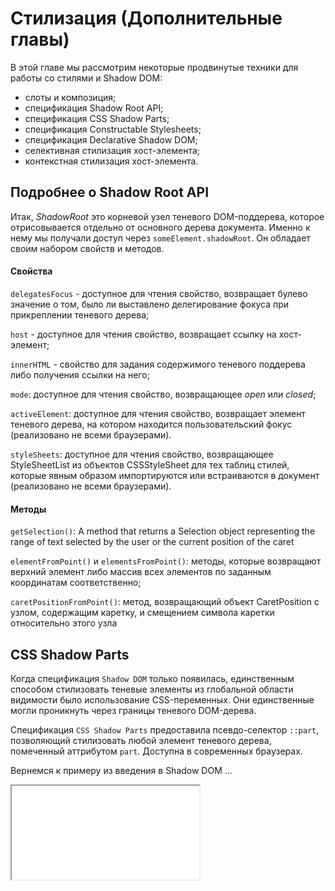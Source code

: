 # Стилизация (Дополнительные главы)

В этой главе мы рассмотрим некоторые продвинутые техники для работы со стилями и Shadow DOM:
- слоты и композиция;
- спецификация Shadow Root API;
- спецификация CSS Shadow Parts;
- спецификация Constructable Stylesheets;
- спецификация Declarative Shadow DOM;
- селективная стилизация хост-элемента;
- контекстная стилизация хост-элемента.

## Подробнее о Shadow Root API

Итак, *ShadowRoot* это корневой узел теневого DOM-поддерева, которое отрисовывается отдельно от основного дерева документа. Именно к нему мы получали доступ через `someElement.shadowRoot`. Он обладает своим набором свойств и методов.

#### Свойства

`delegatesFocus` - доступное для чтения свойство, возвращает булево значение о том, было ли выставлено делегирование фокуса при прикреплении теневого дерева;

`host` - доступное для чтения свойство, возвращает ссылку на хост-элемент;

`innerHTML` - свойство для задания содержимого теневого поддерева либо получения ссылки на него;

`mode`: доступное для чтения свойство, возвращающее *open* или *closed*;

`activeElement`: доступное для чтения свойство, возвращает элемент теневого дерева, на котором находится пользовательский фокус (реализовано не всеми браузерами).

`styleSheets`: доступное для чтения свойство, возвращающее StyleSheetList из объектов CSSStyleSheet для тех таблиц стилей, которые явным образом импортируются или встраиваются в документ (реализовано не всеми браузерами).

#### Методы

`getSelection()`: A method that returns a Selection object representing the range of text selected by the user or the current position of the caret

`elementFromPoint()` и `elementsFromPoint()`: методы, которые возвращают верхний элемент либо массив всех элементов по заданным координатам соответственно;

`caretPositionFromPoint()`: метод, возвращающий объект CaretPosition с узлом, содержащим каретку, и смещением символа каретки относительно этого узла

## CSS Shadow Parts

Когда спецификация `Shadow DOM` только появилась, единственным способом стилизовать теневые элементы из глобальной области видимости было использование CSS-переменных. Они единственные могли проникнуть через границы теневого DOM-дерева.

Спецификация `CSS Shadow Parts` предоставила псевдо-селектор `::part`, позволяющий стилизовать любой элемент теневого дерева, помеченный аттрибутом `part`. Доступна в современных браузерах.

Вернемся к примеру из введения в Shadow DOM ...

<iframe src="/shadow-dom-example-3.html"  />

... и слегка модифицируем его:

```html
<head>
    <!-- ... -->
    <style>
        body {
            margin: 0;
            padding: 1rem;
            --padding-small: 0.5rem;
        }

        .entry {
            box-shadow: 0px 0px 3px 2px rgba(34, 60, 80, 0.23);
            padding: 8px;
        }

        .entry::part(entry-input) {
            padding: var(--padding-small);
        }

        .entry::part(entry-input):invalid {
            color: red;
        }
    </style>
</head>

<body>
    <section class="entry"></section>
    <script>
        const sectionElement = document.querySelector('.entry')
        const shadow = sectionElement.attachShadow({ mode: 'closed' })
        shadow.innerHTML = `
            <input part="entry-input" name="email" type="email" value="@test.com" placeholder="example@test.com" autocomplete="off" required>
            <p part="entry-tip">Invalid email</p>`
    </script>
</body>
```

<iframe src="/shadow-dom-example-4.html"  />

Опираясь на значения `part` теневых элементов, мы из глобального DOM-дерева настроили внутренние отступы поля ввода и его отображение в случае некорректного значения.

## Слоты

	Now let’s consider the situation with slots. Slots are explained in great detail in Chapter 6. Slotted elements come from the light DOM, so they use document styles. Local styles do not affect slotted content.
In Listing 7-4, the slotted <span> is bold, as per the document style, but it does not take a background from the local style.<style>  span {    font-weight: bold;  }</style> <user-card>  <div slot="username"><span>Joerg Krause</span></div></user-card><script>  customElements.define(    'user-card',    class extends HTMLElement {      connectedCallback() {        this.attachShadow({ mode: 'open' });        this.shadowRoot.innerHTML = `      <style>      span { background: red; }      </style>      Name: <slot name="username"></slot>    `;      }    }  );</script>Listing 7-4	Using Slots (chapter7/slots/index.html)

	The result is bold, but not red. If you’d like to style slotted elements in your component, there are two choices.
First, you can style the <slot> itself and rely on CSS inheritance as shown in Listing 7-5.<user-card>  <div slot="username"><span>Joerg Krause</span></div></user-card><script>  customElements.define(    'user-card',    class extends HTMLElement {      connectedCallback() {        this.attachShadow({ mode: 'open' });        this.shadowRoot.innerHTML = `      <style>      slot[name="username"] { font-weight: bold; }      </style>      Name: <slot name="username"></slot>    `;      }    }  );</script>Listing 7-5	Using Slots (chapter7/slotin/index.html)

	Here <p>Joerg Krause</p> becomes bold because CSS inheritance is in effect between the <slot> and its contents. But in CSS itself not all properties are inherited.
Another option is to use the ::slotted(selector) pseudo selector. It matches elements based on two conditions:	1.It must be a slotted element that comes from the light DOM. The slot’s name doesn’t matter. It behaves like any slotted element, but only the element itself is seen by the selector, not its children.
	2.The element matches the selector.
In this example, ::slotted(div) selects exactly <div slot="username">, but not its children, as shown in Listing 7-6.<user-card>  <div slot="username">    <div>Joerg Krause</div>  </div></user-card><script>  customElements.define(    'user-card',    class extends HTMLElement {      connectedCallback() {        this.attachShadow({ mode: 'open' });        this.shadowRoot.innerHTML = `      <style>      ::slotted(div) { border: 1px solid red; }      </style>      Name: <slot name="username"></slot>    `;      }    }  );</script>Listing 7-6	Using Slots (chapter7/slotted/index.html)

Please note that the ::slotted pseudo selector can’t descend any further into the slot. The following selectors are invalid:::slotted(div span) {  /* our slotted <div> does not match this */}::slotted(div) p {  /* can't go inside light DOM */}	Also, ::slotted can only be used in CSS. You can’t use it in querySelector to select. That’s not specific to Web Components: pseudo selectors can’t be used to select elements using the integrated selector API.
	The selector behavior is slightly different from libraries such as Sizzle (part of jQuery). Those libraries add some non-standard behavior and provide selector options the browser API doesn’t have. But I think that staying with the standard is the better option so avoid using such libraries just for convenience. If you need additional selections, add custom attributes.


## Слоты и композиция

## Спецификация Constructable Stylesheets

## Спецификация Declarative Shadow DOM

## Селективная стилизация хост-элемента

	Selecting a host element is the same as :host, but applied only if the shadow host matches the selector.
For example, say you’d like to center the <custom-dialog> only if it has a centered attribute, as shown in Listing 7-2.<template id="tmpl">  <style>    :host([centered]) {      position: fixed;      left: 50%;      top: 50%;      transform: translate(-50%, -50%);      border-color: blue;    }    :host {      display: inline-block;      border: 1px solid red;      padding: 10px;    }  </style>  <slot></slot></template><script>  customElements.define(     'custom-dialog',    class extends HTMLElement {      connectedCallback() {        this.attachShadow({ mode: 'open' }).append(tmpl.content.cloneNode(true));      }    }  );</script><custom-dialog centered> Centered! </custom-dialog><custom-dialog> Not centered. </custom-dialog>Listing 7-2	Applying the :host Selector (chapter7/select/index.html)

	Now the additional centering styles are only applied to the first dialog, <custom-dialog centered>.
	It’s a smart technique that unleashes the power of CSS on the level of custom attributes. In bigger and hence more complex applications it’s an advantage to avoid the usage of multiple data- attributes and nested classes and to replace them with simple top-level attributes. However, you should try to find a balance between those techniques. Creating a style system that is very closely bound to Web Components might be attractive at first glance. But the further away you go from established CSS, the bigger the risk is that using existing sets of style rules is almost impossible.

## Контекстная стилизация хост-элемента

There is another selector named :host-context that brings even more control. Using :host-context(selector) is done the same way as :host, but it’s applied only if the shadow host or any of its ancestors in the outer document matches the selector.
For example, :host-context(.dark-theme) matches only if there’s a dark-theme class on <custom-dialog> or anywhere above it (see Listing 7-3).<body class="dark-theme">  <!--    :host-context(.dark-theme) applies to custom-dialogs inside .dark-theme  -->  <custom-dialog>...</custom-dialog></body>Listing 7-3	Applying the :host-context Selector (chapter7/context/index.html)

	To summarize, you can use the :host family of selectors to style the main element of the component, depending on the context. These styles (unless !important) can be overridden by the document.
